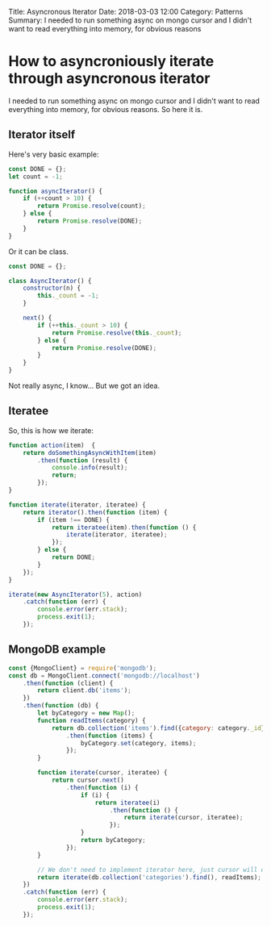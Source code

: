 Title: Asyncronous Iterator
Date: 2018-03-03 12:00
Category: Patterns
Summary: I needed to run something async on mongo cursor and I didn't want to read everything into memory, for obvious reasons

# How to asyncroniously iterate through asyncronous iterator

I needed to run something async on mongo cursor and I didn't want to read everything into memory, for
obvious reasons. So here it is.

## Iterator itself

Here's very basic example:

```javascript
const DONE = {};
let count = -1;

function asyncIterator() {
    if (++count > 10) {
        return Promise.resolve(count);
    } else {
        return Promise.resolve(DONE);
    }
}
```

Or it can be class.

```javascript
const DONE = {};

class AsyncIterator() {
    constructor(n) {
        this._count = -1;
    }

    next() {
        if (++this._count > 10) {
            return Promise.resolve(this._count);
        } else {
            return Promise.resolve(DONE);
        }
    }
}
```

Not really async, I know... But we got an idea.

## Iteratee

So, this is how we iterate:

```javascript
function action(item)  {
    return doSomethingAsyncWithItem(item)
        .then(function (result) {
            console.info(result);
            return;
        });
}

function iterate(iterator, iteratee) {
    return iterator().then(function (item) {
        if (item !== DONE) {
            return iteratee(item).then(function () {
                iterate(iterator, iteratee);
            });
        } else {
            return DONE;
        }
    });
}

iterate(new AsyncIterator(5), action)
    .catch(function (err) {
        console.error(err.stack);
        process.exit(1);
    });
```

## MongoDB example

```javascript
const {MongoClient} = require('mongodb');
const db = MongoClient.connect('mongodb://localhost')
    .then(function (client) {
        return client.db('items');
    })
    .then(function (db) {
        let byCategory = new Map();
        function readItems(category) {
            return db.collection('items').find({category: category._id}).toArray()
                .then(function (items) {
                    byCategory.set(category, items);
                });
        }

        function iterate(cursor, iteratee) {
            return cursor.next()
                .then(function (i) {
                    if (i) {
                        return iteratee(i)
                            .then(function () {
                                return iterate(cursor, iteratee);
                            });
                    }
                    return byCategory;
                });
        }

        // We don't need to implement iterator here, just cursor will do
        return iterate(db.collection('categories').find(), readItems);
    })
    .catch(function (err) {
        console.error(err.stack);
        process.exit(1);
    });
```